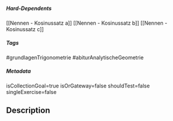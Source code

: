 ##### Hard-Dependents 
[[Nennen - Kosinussatz a]]
[[Nennen - Kosinussatz b]]
[[Nennen - Kosinussatz c]]
##### Tags 
#grundlagenTrigonometrie
#abiturAnalytischeGeometrie
##### Metadata 
isCollectionGoal=true
isOrGateway=false
shouldTest=false
singleExercise=false
## Description 
 
